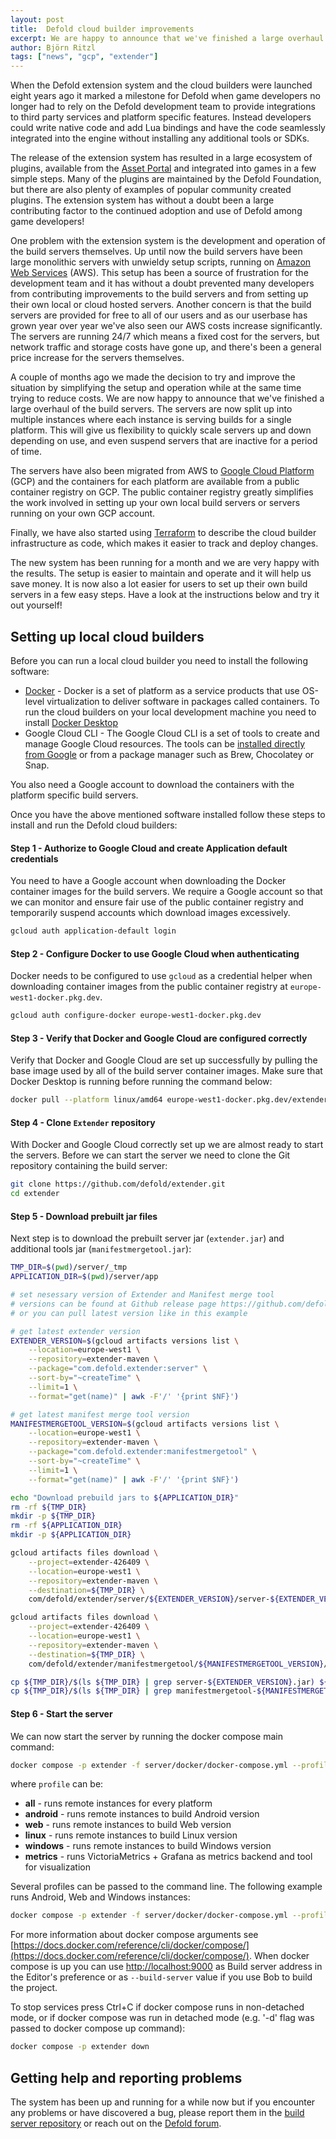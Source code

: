 ```yaml
---
layout: post
title:  Defold cloud builder improvements
excerpt: We are happy to announce that we've finished a large overhaul of the build servers to simplify development, maintenance and the setup of local build servers.
author: Björn Ritzl
tags: ["news", "gcp", "extender"]
---
```


When the Defold extension system and the cloud builders were launched eight years ago it marked a milestone for Defold when game developers no longer had to rely on the Defold development team to provide integrations to third party services and platform specific features. Instead developers could write native code and add Lua bindings and have the code seamlessly integrated into the engine without installing any additional tools or SDKs. 

The release of the extension system has resulted in a large ecosystem of plugins, available from the [Asset Portal](/assets) and integrated into games in a few simple steps. Many of the plugins are maintained by the Defold Foundation, but there are also plenty of examples of popular community created plugins. The extension system has without a doubt been a large contributing factor to the continued adoption and use of Defold among game developers!

One problem with the extension system is the development and operation of the build servers themselves. Up until now the build servers have been large monolithic servers with unwieldy setup scripts, running on [Amazon Web Services](https://aws.amazon.com/) (AWS). This setup has been a source of frustration for the development team and it has without a doubt prevented many developers from contributing improvements to the build servers and from setting up their own local or cloud hosted servers. Another concern is that the build servers are provided for free to all of our users and as our userbase has grown year over year we've also seen our AWS costs increase significantly. The servers are running 24/7 which means a fixed cost for the servers, but network traffic and storage costs have gone up, and there's been a general price increase for the servers themselves.

A couple of months ago we made the decision to try and improve the situation by simplifying the setup and operation while at the same time trying to reduce costs. We are now happy to announce that we've finished a large overhaul of the build servers. The servers are now split up into multiple instances where each instance is serving builds for a single platform. This will give us flexibility to quickly scale servers up and down depending on use, and even suspend servers that are inactive for a period of time.

The servers have also been migrated from AWS to [Google Cloud Platform](https://cloud.google.com/) (GCP) and the containers for each platform are available from a public container registry on GCP. The public container registry greatly simplifies the work involved in setting up your own local build servers or servers running on your own GCP account.

Finally, we have also started using [Terraform](https://www.terraform.io/) to describe the cloud builder infrastructure as code, which makes it easier to track and deploy changes.

The new system has been running for a month and we are very happy with the results. The setup is easier to maintain and operate and it will help us save money. It is now also a lot easier for users to set up their own build servers in a few easy steps. Have a look at the instructions below and try it out yourself!


## Setting up local cloud builders

Before you can run a local cloud builder you need to install the following software:

* [Docker](https://www.docker.com/) - Docker is a set of platform as a service products that use OS-level virtualization to deliver software in packages called containers. To run the cloud builders on your local development machine you need to install [Docker Desktop](https://www.docker.com/products/docker-desktop/)
* Google Cloud CLI - The Google Cloud CLI is a set of tools to create and manage Google Cloud resources. The tools can be [installed directly from Google](https://cloud.google.com/sdk/docs/install) or from a package manager such as Brew, Chocolatey or Snap.

You also need a Google account to download the containers with the platform specific build servers.

Once you have the above mentioned software installed follow these steps to install and run the Defold cloud builders:

#### Step 1 - Authorize to Google Cloud and create Application default credentials

You need to have a Google account when downloading the Docker container images for the build servers. We require a Google account so that we can monitor and ensure fair use of the public container registry and temporarily suspend accounts which download images excessively.

```sh
gcloud auth application-default login
```

#### Step 2 - Configure Docker to use Google Cloud when authenticating

Docker needs to be configured to use `gcloud` as a credential helper when downloading container images from the public container registry at `europe-west1-docker.pkg.dev`.

```sh
gcloud auth configure-docker europe-west1-docker.pkg.dev
```

#### Step 3 - Verify that Docker and Google Cloud are configured correctly

Verify that Docker and Google Cloud are set up successfully by pulling the base image used by all of the build server container images. Make sure that Docker Desktop is running before running the command below:

```sh
docker pull --platform linux/amd64 europe-west1-docker.pkg.dev/extender-426409/extender-public-registry/extender-base-env:latest
```

#### Step 4 - Clone `Extender` repository

With Docker and Google Cloud correctly set up we are almost ready to start the servers. Before we can start the server we need to clone the Git repository containing the build server:

```sh
git clone https://github.com/defold/extender.git
cd extender
```

#### Step 5 - Download prebuilt jar files

Next step is to download the prebuilt server jar (`extender.jar`) and additional tools jar (`manifestmergetool.jar`):

```sh
TMP_DIR=$(pwd)/server/_tmp
APPLICATION_DIR=$(pwd)/server/app

# set nesessary version of Extender and Manifest merge tool
# versions can be found at Github release page https://github.com/defold/extender/releases
# or you can pull latest version like in this example

# get latest extender version
EXTENDER_VERSION=$(gcloud artifacts versions list \
	--location=europe-west1 \
	--repository=extender-maven \
	--package="com.defold.extender:server" \
	--sort-by="~createTime" \
	--limit=1 \
	--format="get(name)" | awk -F'/' '{print $NF}')

# get latest manifest merge tool version
MANIFESTMERGETOOL_VERSION=$(gcloud artifacts versions list \
	--location=europe-west1 \
	--repository=extender-maven \
	--package="com.defold.extender:manifestmergetool" \
	--sort-by="~createTime" \
	--limit=1 \
	--format="get(name)" | awk -F'/' '{print $NF}')

echo "Download prebuild jars to ${APPLICATION_DIR}"
rm -rf ${TMP_DIR}
mkdir -p ${TMP_DIR}
rm -rf ${APPLICATION_DIR}
mkdir -p ${APPLICATION_DIR}

gcloud artifacts files download \
	--project=extender-426409 \
	--location=europe-west1 \
	--repository=extender-maven \
	--destination=${TMP_DIR} \
	com/defold/extender/server/${EXTENDER_VERSION}/server-${EXTENDER_VERSION}.jar

gcloud artifacts files download \
	--project=extender-426409 \
	--location=europe-west1 \
	--repository=extender-maven \
	--destination=${TMP_DIR} \
	com/defold/extender/manifestmergetool/${MANIFESTMERGETOOL_VERSION}/manifestmergetool-${MANIFESTMERGETOOL_VERSION}.jar

cp ${TMP_DIR}/$(ls ${TMP_DIR} | grep server-${EXTENDER_VERSION}.jar) ${APPLICATION_DIR}/extender.jar
cp ${TMP_DIR}/$(ls ${TMP_DIR} | grep manifestmergetool-${MANIFESTMERGETOOL_VERSION}.jar) ${APPLICATION_DIR}/manifestmergetool.jar
```

#### Step 6 - Start the server

We can now start the server by running the docker compose main command:

```sh
docker compose -p extender -f server/docker/docker-compose.yml --profile <profile> up
```

where `profile` can be:

* __all__ - runs remote instances for every platform
* __android__ - runs remote instances to build Android version
* __web__ - runs remote instances to build Web version
* __linux__ - runs remote instances to build Linux version
* __windows__ - runs remote instances to build Windows version
* __metrics__ - runs VictoriaMetrics + Grafana as metrics backend and tool for visualization

Several profiles can be passed to the command line. The following example runs Android, Web and Windows instances:

```sh
docker compose -p extender -f server/docker/docker-compose.yml --profile android --profile web --profile windows up
```

For more information about docker compose arguments see [https://docs.docker.com/reference/cli/docker/compose/](https://docs.docker.com/reference/cli/docker/compose/). When docker compose is up you can use [http://localhost:9000](http://localhost:9000) as Build server address in the Editor's preference or as `--build-server` value if you use Bob to build the project.

To stop services press Ctrl+C if docker compose runs in non-detached mode, or if docker compose was run in detached mode (e.g. '-d' flag was passed to docker compose up command):

```sh
docker compose -p extender down
```


## Getting help and reporting problems

The system has been up and running for a while now but if you encounter any problems or have discovered a bug, please report them in the [build server repository](https://github.com/defold/extender) or reach out on the [Defold forum](https://forum.defold.com/).
